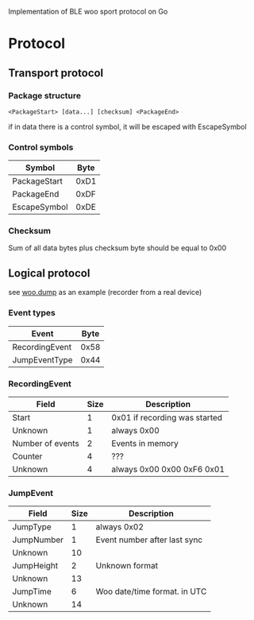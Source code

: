 Implementation of BLE woo sport protocol on Go

# Protocol
## Transport protocol
### Package structure
```
<PackageStart> [data...] [checksum] <PackageEnd>
```
if in data there is a control symbol, it will be escaped with EscapeSymbol

### Control symbols
| Symbol       | Byte |
|--------------|------|
| PackageStart | 0xD1 |
| PackageEnd   | 0xDF |
| EscapeSymbol | 0xDE |

### Checksum
Sum of all data bytes plus checksum byte should be equal to 0x00 

## Logical protocol
see [woo.dump](https://github.com/rigidsh/woo-client/blob/main/woo.dump) as an example (recorder from a real device)
### Event types
| Event          | Byte |
|----------------|------|
| RecordingEvent | 0x58 |
| JumpEventType  | 0x44 |
### RecordingEvent
| Field            | Size | Description                   |
|------------------|------|-------------------------------|
| Start            | 1    | 0x01 if recording was started |
| Unknown          | 1    | always 0x00                   |
| Number of events | 2    | Events in memory              |
| Counter          | 4    | ???                           |
| Unknown          | 4    | always 0x00 0x00 0xF6 0x01    |
### JumpEvent
| Field      | Size | Description                  |
|------------|------|------------------------------|
| JumpType   | 1    | always 0x02                  |
| JumpNumber | 1    | Event number after last sync |
| Unknown    | 10   |                              |
| JumpHeight | 2    | Unknown format               |
| Unknown    | 13   |                              |
| JumpTime   | 6    | Woo date/time format. in UTC |
| Unknown    | 14   |                              |